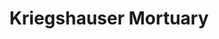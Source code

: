 ---
title: "Kriegshauser Mortuary"
url: /olivette/kriegshauser-mortuary/
shop: funeral directors
---